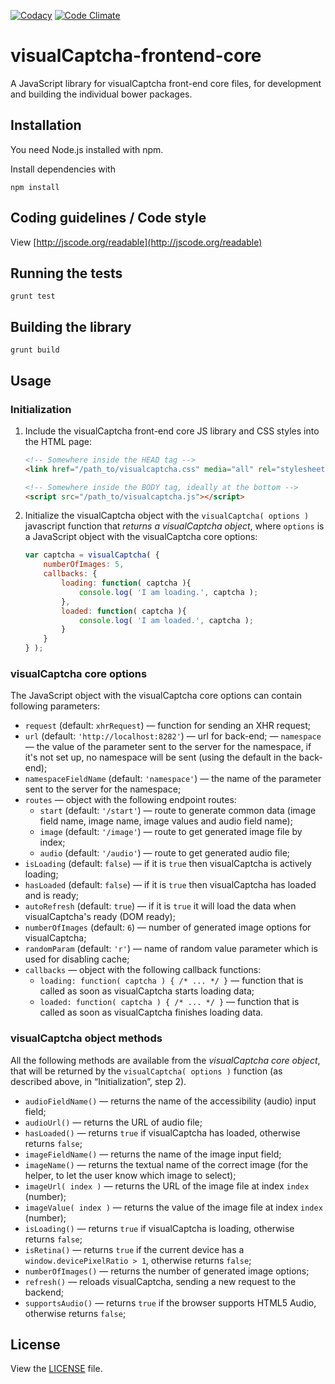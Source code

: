[![Codacy](https://www.codacy.com/project/badge/aab082777ee24865b58faee9df952144)](https://www.codacy.com/app/bruno-bernardino/visualCaptcha-frontend-core)
[![Code Climate](https://codeclimate.com/github/emotionLoop/visualCaptcha-frontend-core/badges/gpa.svg)](https://codeclimate.com/github/emotionLoop/visualCaptcha-frontend-core)

# visualCaptcha-frontend-core

A JavaScript library for visualCaptcha front-end core files, for development and building the individual bower packages.


## Installation

You need Node.js installed with npm.

Install dependencies with
```
npm install
```


## Coding guidelines / Code style

View [http://jscode.org/readable](http://jscode.org/readable)


## Running the tests

```
grunt test
```


## Building the library

```
grunt build
```


## Usage

### Initialization 

1. Include the visualCaptcha front-end core JS library and CSS styles into the HTML page:

    ```html
    <!-- Somewhere inside the HEAD tag -->
    <link href="/path_to/visualcaptcha.css" media="all" rel="stylesheet">

    <!-- Somewhere inside the BODY tag, ideally at the bottom -->
    <script src="/path_to/visualcaptcha.js"></script>
    ```

2. Initialize the visualCaptcha object with the `visualCaptcha( options )` javascript function that _returns a visualCaptcha object_, where `options` is a JavaScript object with the visualCaptcha core options:

    ```javascript
    var captcha = visualCaptcha( {
        numberOfImages: 5,
        callbacks: {
            loading: function( captcha ){
                console.log( 'I am loading.', captcha );
            },
            loaded: function( captcha ){
                console.log( 'I am loaded.', captcha );
            }
        }
    } );
    ```


### visualCaptcha core options

The JavaScript object with the visualCaptcha core options can contain following parameters:

- `request` (default: `xhrRequest`) — function for sending an XHR request;
- `url` (default: `'http://localhost:8282'`) — url for back-end;
— `namespace` — the value of the parameter sent to the server for the namespace, if it's not set up, no namespace will be sent (using the default in the back-end);
- `namespaceFieldName` (default: `'namespace'`) — the name of the parameter sent to the server for the namespace;
- `routes` — object with the following endpoint routes:
    - `start` (default: `'/start'`) — route to generate common data (image field name, image name, image values and audio field name);
    - `image` (default: `'/image'`) — route to get generated image file by index;
    - `audio` (default: `'/audio'`) — route to get generated audio file;
- `isLoading` (default: `false`) — if it is `true` then visualCaptcha is actively loading;
- `hasLoaded` (default: `false`) — if it is `true` then visualCaptcha has loaded and is ready;
- `autoRefresh` (default: `true`) — if it is `true` it will load the data when visualCaptcha's ready (DOM ready);
- `numberOfImages` (default: `6`) — number of generated image options for visualCaptcha;
- `randomParam` (default: `'r'`) — name of random value parameter which is used for disabling cache;
- `callbacks` — object with the following callback functions:
    - `loading: function( captcha ) { /* ... */ }` — function that is called as soon as visualCaptcha starts loading data;
    - `loaded: function( captcha ) { /* ... */ }` — function that is called as soon as visualCaptcha finishes loading data.


### visualCaptcha object methods

All the following methods are available from the _visualCaptcha core object_, that will be returned by the `visualCaptcha( options )` function (as described above, in “Initialization”, step 2).

- `audioFieldName()` — returns the name of the accessibility (audio) input field;
- `audioUrl()` — returns the URL of audio file;
- `hasLoaded()` — returns `true` if visualCaptcha has loaded, otherwise returns `false`;
- `imageFieldName()` — returns the name of the image input field;
- `imageName()` — returns the textual name of the correct image (for the helper, to let the user know which image to select);
- `imageUrl( index )` — returns the URL of the image file at index `index` (number);
- `imageValue( index )` — returns the value of the image file at index `index` (number);
- `isLoading()` — returns `true` if visualCaptcha is loading, otherwise returns `false`;
- `isRetina()` — returns `true` if the current device has a `window.devicePixelRatio > 1`, otherwise returns `false`;
- `numberOfImages()` — returns the number of generated image options;
- `refresh()` — reloads visualCaptcha, sending a new request to the backend;
- `supportsAudio()` — returns `true` if the browser supports HTML5 Audio, otherwise returns `false`;


## License

View the [LICENSE](LICENSE) file.
